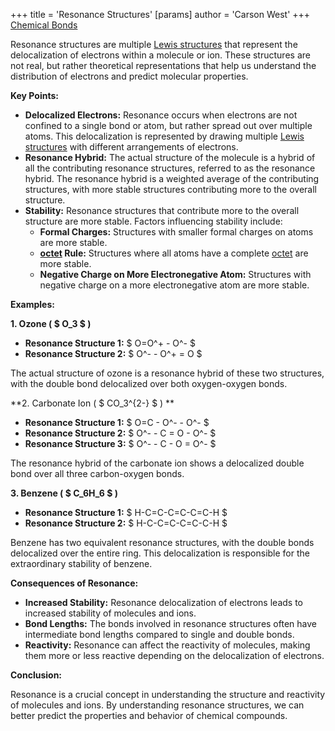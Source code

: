 +++
 title = 'Resonance Structures'
[params]
	author = 'Carson West'
+++
[Chemical Bonds](./../chemical-bonds/)

Resonance structures are multiple [Lewis structures](./../lewis-structures/) that represent the delocalization of electrons within a molecule or ion. These structures are not real, but rather theoretical representations that help us understand the distribution of electrons and predict molecular properties. 

**Key Points:**

* **Delocalized Electrons:** Resonance occurs when electrons are not confined to a single bond or atom, but rather spread out over multiple atoms. This delocalization is represented by drawing multiple [Lewis structures](./../lewis-structures/) with different arrangements of electrons.
* **Resonance Hybrid:** The actual structure of the molecule is a hybrid of all the contributing resonance structures, referred to as the resonance hybrid. The resonance hybrid is a weighted average of the contributing structures, with more stable structures contributing more to the overall structure.
* **Stability:** Resonance structures that contribute more to the overall structure are more stable. Factors influencing stability include:
    * **Formal Charges:** Structures with smaller formal charges on atoms are more stable.
    * **[octet](./../octet/) Rule:** Structures where all atoms have a complete [octet](./../octet/) are more stable.
    * **Negative Charge on More Electronegative Atom:** Structures with negative charge on a more electronegative atom are more stable.

**Examples:**

**1. Ozone ( $ O_3 $ )**

* **Resonance Structure 1:**  $ O=O^+ - O^- $ 
* **Resonance Structure 2:**  $ O^- - O^+ = O $ 

The actual structure of ozone is a resonance hybrid of these two structures, with the double bond delocalized over both oxygen-oxygen bonds.

**2. Carbonate Ion ( $ CO_3^{2-} $ ) **

* **Resonance Structure 1:** 
 $ O=C - O^- - O^- $ 
* **Resonance Structure 2:** 
 $ O^- - C = O - O^- $ 
* **Resonance Structure 3:** 
 $ O^- - C - O = O^- $ 

The resonance hybrid of the carbonate ion shows a delocalized double bond over all three carbon-oxygen bonds.

**3. Benzene ( $ C_6H_6 $ )**

* **Resonance Structure 1:** 
 $ H-C=C-C=C-C=C-H $ 
* **Resonance Structure 2:** 
 $ H-C-C=C-C=C-C-H $ 

Benzene has two equivalent resonance structures, with the double bonds delocalized over the entire ring. This delocalization is responsible for the extraordinary stability of benzene.

**Consequences of Resonance:**

* **Increased Stability:** Resonance delocalization of electrons leads to increased stability of molecules and ions.
* **Bond Lengths:** The bonds involved in resonance structures often have intermediate bond lengths compared to single and double bonds.
* **Reactivity:** Resonance can affect the reactivity of molecules, making them more or less reactive depending on the delocalization of electrons.

**Conclusion:**

Resonance is a crucial concept in understanding the structure and reactivity of molecules and ions. By understanding resonance structures, we can better predict the properties and behavior of chemical compounds. 
